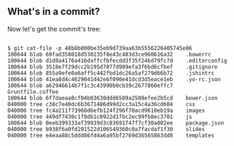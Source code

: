 ## What's in a commit?

Now let's get the commit's tree:

<pre><code data-trim data-noescape>
$ <span class="fragment">git cat-file -p 48b8b000be35eb9d739aa63b5556226405745e86</span>
<span class="fragment">100644 blob 69fad358018d530235f8e43c483d3ce960616a32    .bowerrc
100644 blob d1d8a4176a416daffcfbfecdd3f35f24bd79fc7d    .editorconfig
100644 blob 3518e7f29dcc2b195d7077d989efa3f6bd6cfbef    .gitignore
100644 blob 855a9efe0a6aff5c442fbd1dc26a5af279d66b72    .jshintrc
100644 blob 41ea8d4c4629041d42e6f090e41dcd3d5eace1eb    .yo-rc.json
100644 blob a62946614b7f1c3c43990b0cb39c2677060effc7    Gruntfile.coffee
100644 blob 6f7daeaa8cf04b03638ddd6509a2508efee2b5cd    bower.json
040000 tree c38c7e40dc6b3671486d99d2cc3a15c4a36cd604    css
040000 tree fc4a211f73968d6efb124f296f70acd9610eb19a    images
040000 tree 449df7430c1f8db1c0922d1fbc2ec99fb8ec3701    js
100644 blob 0eeb399333af39939d3c83691747f7cf30a002ee    package.json
040000 tree b938f6a0fd291522d106549360c0a7facdaf1f30    slides
040000 tree e4eaa88c5ddd86fd4a6a95bf2769d36565863dd8    templates</span>
</code></pre>

